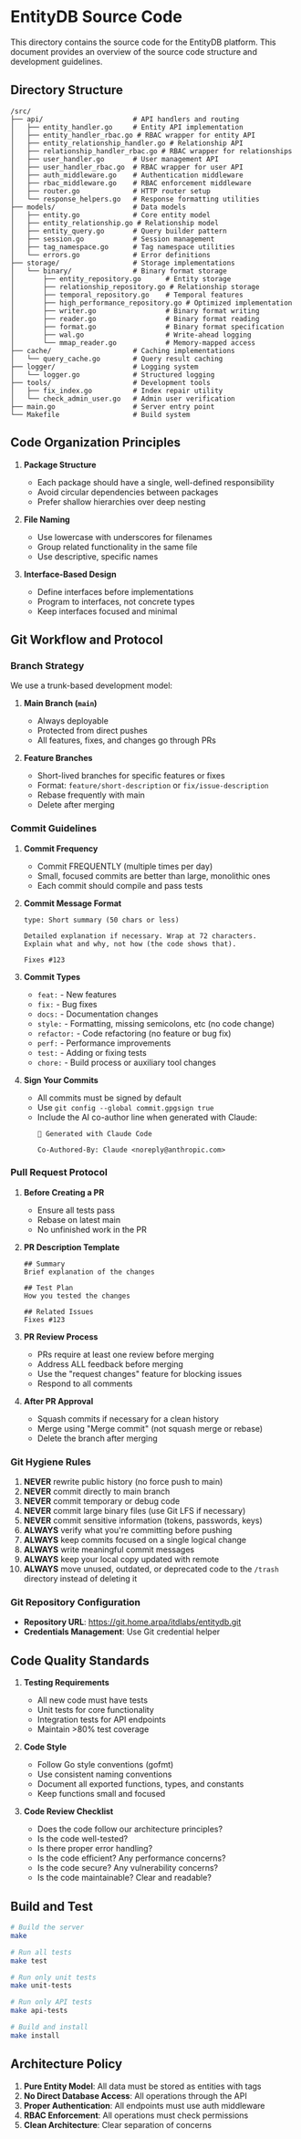 # EntityDB Source Code

This directory contains the source code for the EntityDB platform. This document provides an overview of the source code structure and development guidelines.

## Directory Structure

```
/src/
├── api/                      # API handlers and routing
│   ├── entity_handler.go     # Entity API implementation
│   ├── entity_handler_rbac.go # RBAC wrapper for entity API
│   ├── entity_relationship_handler.go # Relationship API
│   ├── relationship_handler_rbac.go # RBAC wrapper for relationships
│   ├── user_handler.go       # User management API
│   ├── user_handler_rbac.go  # RBAC wrapper for user API
│   ├── auth_middleware.go    # Authentication middleware
│   ├── rbac_middleware.go    # RBAC enforcement middleware
│   ├── router.go             # HTTP router setup
│   └── response_helpers.go   # Response formatting utilities
├── models/                   # Data models
│   ├── entity.go             # Core entity model
│   ├── entity_relationship.go # Relationship model
│   ├── entity_query.go       # Query builder pattern
│   ├── session.go            # Session management
│   ├── tag_namespace.go      # Tag namespace utilities
│   └── errors.go             # Error definitions
├── storage/                  # Storage implementations
│   └── binary/               # Binary format storage
│       ├── entity_repository.go      # Entity storage
│       ├── relationship_repository.go # Relationship storage
│       ├── temporal_repository.go    # Temporal features
│       ├── high_performance_repository.go # Optimized implementation
│       ├── writer.go                 # Binary format writing
│       ├── reader.go                 # Binary format reading
│       ├── format.go                 # Binary format specification
│       ├── wal.go                    # Write-ahead logging
│       └── mmap_reader.go            # Memory-mapped access
├── cache/                    # Caching implementations
│   └── query_cache.go        # Query result caching
├── logger/                   # Logging system
│   └── logger.go             # Structured logging
├── tools/                    # Development tools
│   ├── fix_index.go          # Index repair utility
│   └── check_admin_user.go   # Admin user verification
├── main.go                   # Server entry point
└── Makefile                  # Build system
```

## Code Organization Principles

1. **Package Structure**
   - Each package should have a single, well-defined responsibility
   - Avoid circular dependencies between packages
   - Prefer shallow hierarchies over deep nesting

2. **File Naming**
   - Use lowercase with underscores for filenames
   - Group related functionality in the same file
   - Use descriptive, specific names

3. **Interface-Based Design**
   - Define interfaces before implementations
   - Program to interfaces, not concrete types
   - Keep interfaces focused and minimal

## Git Workflow and Protocol

### Branch Strategy

We use a trunk-based development model:

1. **Main Branch (`main`)**
   - Always deployable
   - Protected from direct pushes
   - All features, fixes, and changes go through PRs

2. **Feature Branches**
   - Short-lived branches for specific features or fixes
   - Format: `feature/short-description` or `fix/issue-description`
   - Rebase frequently with main
   - Delete after merging

### Commit Guidelines

1. **Commit Frequency**
   - Commit FREQUENTLY (multiple times per day)
   - Small, focused commits are better than large, monolithic ones
   - Each commit should compile and pass tests

2. **Commit Message Format**
   ```
   type: Short summary (50 chars or less)

   Detailed explanation if necessary. Wrap at 72 characters.
   Explain what and why, not how (the code shows that).

   Fixes #123
   ```

3. **Commit Types**
   - `feat:` - New features
   - `fix:` - Bug fixes
   - `docs:` - Documentation changes
   - `style:` - Formatting, missing semicolons, etc (no code change)
   - `refactor:` - Code refactoring (no feature or bug fix)
   - `perf:` - Performance improvements
   - `test:` - Adding or fixing tests
   - `chore:` - Build process or auxiliary tool changes

4. **Sign Your Commits**
   - All commits must be signed by default
   - Use `git config --global commit.gpgsign true`
   - Include the AI co-author line when generated with Claude:
     ```
     🤖 Generated with Claude Code

     Co-Authored-By: Claude <noreply@anthropic.com>
     ```

### Pull Request Protocol

1. **Before Creating a PR**
   - Ensure all tests pass
   - Rebase on latest main
   - No unfinished work in the PR

2. **PR Description Template**
   ```
   ## Summary
   Brief explanation of the changes

   ## Test Plan
   How you tested the changes

   ## Related Issues
   Fixes #123
   ```

3. **PR Review Process**
   - PRs require at least one review before merging
   - Address ALL feedback before merging
   - Use the "request changes" feature for blocking issues
   - Respond to all comments

4. **After PR Approval**
   - Squash commits if necessary for a clean history
   - Merge using "Merge commit" (not squash merge or rebase)
   - Delete the branch after merging

### Git Hygiene Rules

1. **NEVER** rewrite public history (no force push to main)
2. **NEVER** commit directly to main branch
3. **NEVER** commit temporary or debug code
4. **NEVER** commit large binary files (use Git LFS if necessary)
5. **NEVER** commit sensitive information (tokens, passwords, keys)
6. **ALWAYS** verify what you're committing before pushing
7. **ALWAYS** keep commits focused on a single logical change
8. **ALWAYS** write meaningful commit messages
9. **ALWAYS** keep your local copy updated with remote
10. **ALWAYS** move unused, outdated, or deprecated code to the `/trash` directory instead of deleting it

### Git Repository Configuration

- **Repository URL**: https://git.home.arpa/itdlabs/entitydb.git
- **Credentials Management**: Use Git credential helper

## Code Quality Standards

1. **Testing Requirements**
   - All new code must have tests
   - Unit tests for core functionality
   - Integration tests for API endpoints
   - Maintain >80% test coverage

2. **Code Style**
   - Follow Go style conventions (gofmt)
   - Use consistent naming conventions
   - Document all exported functions, types, and constants
   - Keep functions small and focused

3. **Code Review Checklist**
   - Does the code follow our architecture principles?
   - Is the code well-tested?
   - Is there proper error handling?
   - Is the code efficient? Any performance concerns?
   - Is the code secure? Any vulnerability concerns?
   - Is the code maintainable? Clear and readable?

## Build and Test

```bash
# Build the server
make

# Run all tests
make test

# Run only unit tests
make unit-tests

# Run only API tests
make api-tests

# Build and install
make install
```

## Architecture Policy

1. **Pure Entity Model**: All data must be stored as entities with tags
2. **No Direct Database Access**: All operations through the API
3. **Proper Authentication**: All endpoints must use auth middleware
4. **RBAC Enforcement**: All operations must check permissions
5. **Clean Architecture**: Clear separation of concerns